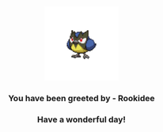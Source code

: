 <p align="center">
    <img src="https://raw.githubusercontent.com/PokeAPI/sprites/master/sprites/pokemon/821.png" width="150" height="150">
</p>
<h3 align="center">You have been greeted by - <b>Rookidee</b></h3>
<h3 align="center">Have a wonderful day!</h3>
